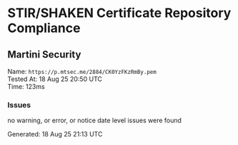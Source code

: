 # STIR/SHAKEN Certificate Repository Compliance

## Martini Security

Name: `https://p.mtsec.me/2884/CK0YzFKzRmBy.pem`\
Tested At: 18 Aug 25 20:50 UTC\
Time: 123ms

### Issues

no warning, or error, or notice date level issues were found

Generated: 18 Aug 25 21:13 UTC